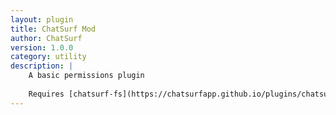 ```yaml
---
layout: plugin
title: ChatSurf Mod
author: ChatSurf
version: 1.0.0
category: utility
description: |
    A basic permissions plugin
    
    Requires [chatsurf-fs](https://chatsurfapp.github.io/plugins/chatsurf-fs)
---
```

